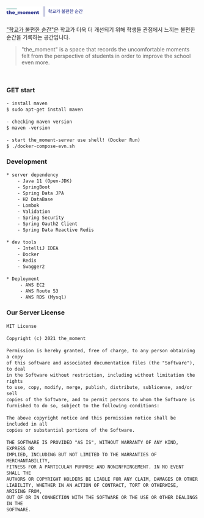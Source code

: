 ## <img src="meterial/imgSource/the_moment_README_logo.png"  width="200px" height="27">

["학교가 불편한 순간"](https://github.com/theMomentTeam/the_moment-Service)은 학교가 더욱 더 개선되기 위해 학생들 관점에서 느끼는 불편한 순간을 기록하는 공간입니다.  
> "the_moment" is a space that records the uncomfortable moments felt from the perspective of students in order to improve the school even more.

<br>

### GET start
```
- install maven 
$ sudo apt-get install maven

- checking maven version
$ maven -version

- start the_moment-server use shell! (Docker Run)
$ ./docker-compose-evn.sh
```

### Development
```
* server dependency
    - Java 11 (Open-JDK)
    - SpringBoot
    - Spring Data JPA
    - H2 DataBase
    - Lombok
    - Validation
    - Spring Security
    - Spring Oauth2 Client
    - Spring Data Reactive Redis

* dev tools
    - IntelliJ IDEA
    - Docker
    - Redis
    - Swagger2

* Deployment
     - AWS EC2
     - AWS Route 53
     - AWS RDS (Mysql)
```


### Our Server License
```
MIT License

Copyright (c) 2021 the_moment

Permission is hereby granted, free of charge, to any person obtaining a copy
of this software and associated documentation files (the "Software"), to deal
in the Software without restriction, including without limitation the rights
to use, copy, modify, merge, publish, distribute, sublicense, and/or sell
copies of the Software, and to permit persons to whom the Software is
furnished to do so, subject to the following conditions:

The above copyright notice and this permission notice shall be included in all
copies or substantial portions of the Software.

THE SOFTWARE IS PROVIDED "AS IS", WITHOUT WARRANTY OF ANY KIND, EXPRESS OR
IMPLIED, INCLUDING BUT NOT LIMITED TO THE WARRANTIES OF MERCHANTABILITY,
FITNESS FOR A PARTICULAR PURPOSE AND NONINFRINGEMENT. IN NO EVENT SHALL THE
AUTHORS OR COPYRIGHT HOLDERS BE LIABLE FOR ANY CLAIM, DAMAGES OR OTHER
LIABILITY, WHETHER IN AN ACTION OF CONTRACT, TORT OR OTHERWISE, ARISING FROM,
OUT OF OR IN CONNECTION WITH THE SOFTWARE OR THE USE OR OTHER DEALINGS IN THE
SOFTWARE.

```